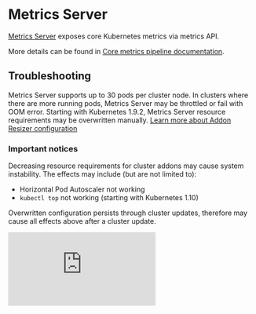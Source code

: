 # Metrics Server

[Metrics Server](https://github.com/kubernetes-incubator/metrics-server) exposes
core Kubernetes metrics via metrics API.

More details can be found in [Core metrics pipeline documentation](https://kubernetes.io/docs/tasks/debug-application-cluster/resource-metrics-pipeline/).

## Troubleshooting

Metrics Server supports up to 30 pods per cluster node. In clusters where there are more running pods, Metrics Server may be throttled or fail with OOM error. Starting with Kubernetes 1.9.2, Metrics Server resource requirements may be overwritten manually. [Learn more about Addon Resizer configuration](https://github.com/kubernetes/autoscaler/tree/master/addon-resizer#addon-resizer-configuration)

### Important notices

Decreasing resource requirements for cluster addons may cause system instability. The effects may include (but are not limited to):
  - Horizontal Pod Autoscaler not working
  - `kubectl top` not working (starting with Kubernetes 1.10)

Overwritten configuration persists through cluster updates, therefore may cause all effects above after a cluster update.

[![Analytics](https://kubernetes-site.appspot.com/UA-36037335-10/GitHub/cluster/addons/cluster-monitoring/README.md?pixel)]()
